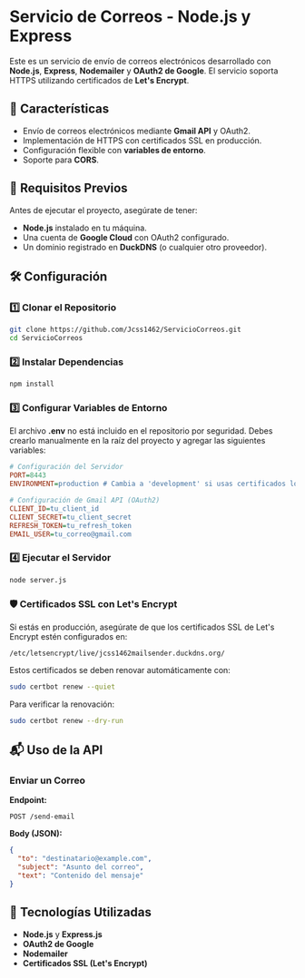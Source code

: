 # Servicio de Correos - Node.js y Express

Este es un servicio de envío de correos electrónicos desarrollado con **Node.js**, **Express**, **Nodemailer** y **OAuth2 de Google**. El servicio soporta HTTPS utilizando certificados de **Let's Encrypt**.

## 🚀 Características
- Envío de correos electrónicos mediante **Gmail API** y OAuth2.
- Implementación de HTTPS con certificados SSL en producción.
- Configuración flexible con **variables de entorno**.
- Soporte para **CORS**.

## 📌 Requisitos Previos
Antes de ejecutar el proyecto, asegúrate de tener:
- **Node.js** instalado en tu máquina.
- Una cuenta de **Google Cloud** con OAuth2 configurado.
- Un dominio registrado en **DuckDNS** (o cualquier otro proveedor).

## 🛠 Configuración
### 1️⃣ Clonar el Repositorio
```bash
git clone https://github.com/Jcss1462/ServicioCorreos.git
cd ServicioCorreos
```

### 2️⃣ Instalar Dependencias
```bash
npm install
```

### 3️⃣ Configurar Variables de Entorno
El archivo **.env** no está incluido en el repositorio por seguridad. Debes crearlo manualmente en la raíz del proyecto y agregar las siguientes variables:

```ini
# Configuración del Servidor
PORT=8443
ENVIRONMENT=production # Cambia a 'development' si usas certificados locales

# Configuración de Gmail API (OAuth2)
CLIENT_ID=tu_client_id
CLIENT_SECRET=tu_client_secret
REFRESH_TOKEN=tu_refresh_token
EMAIL_USER=tu_correo@gmail.com
```

### 4️⃣ Ejecutar el Servidor
```bash
node server.js
```

### 🛡 Certificados SSL con Let's Encrypt
Si estás en producción, asegúrate de que los certificados SSL de Let's Encrypt estén configurados en:
```
/etc/letsencrypt/live/jcss1462mailsender.duckdns.org/
```
Estos certificados se deben renovar automáticamente con:
```bash
sudo certbot renew --quiet
```

Para verificar la renovación:
```bash
sudo certbot renew --dry-run
```

## 📬 Uso de la API
### Enviar un Correo
**Endpoint:**
```
POST /send-email
```
**Body (JSON):**
```json
{
  "to": "destinatario@example.com",
  "subject": "Asunto del correo",
  "text": "Contenido del mensaje"
}
```

## 🔗 Tecnologías Utilizadas
- **Node.js** y **Express.js**
- **OAuth2 de Google**
- **Nodemailer**
- **Certificados SSL (Let's Encrypt)**

